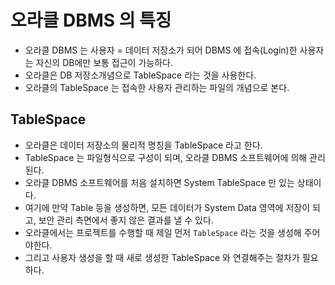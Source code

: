 # 오라클 DBMS 의 특징

- 오라클 DBMS 는 사용자 = 데이터 저장소가 되어 DBMS 에
  접속(Login)한 사용자는 자신의 DB에만 보통 접근이
  가능하다.
- 오라클은 DB 저장소개념으로 TableSpace 라는 것을 사용한다.
- 오라클의 TableSpace 는 접속한 사용자 관리하는 파일의 개념으로 본다.

## TableSpace

- 오라클은 데이터 저장소의 물리적 명칭을 TableSpace 라고 한다.
- TableSpace 는 파일형식으로 구성이 되며, 오라클 DBMS 소프트웨어에 의해 관리된다.
- 오라클 DBMS 소프트웨어를 처음 설치하면 System TableSpace 만 있는 상태이다.
- 여기에 만약 Table 등을 생성하면, 모든 데이터가 System Data 영역에 저장이 되고, 보안 관리 측면에서 좋지 않은 결과를 낼 수 있다.
- 오라클에서는 프로젝트를 수행할 때 제일 먼저 `TableSpace` 라는 것을 생성해 주어야한다.
- 그리고 사용자 생성을 할 때 새로 생성한 TableSpace 와 연결해주는 절차가 필요하다.
